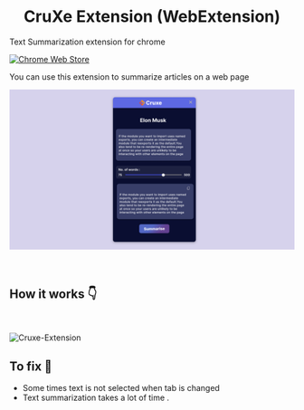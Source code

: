 <h1 align='center' >CruXe Extension (WebExtension)</h1>

Text Summarization extension for chrome

[![Chrome Web Store](https://img.shields.io/badge/Chrome-Extension-green.svg?style=flat-square)](https://chrome.google.com/webstore/detail/cruxe-summarise-text-usin/fbflpifoodcfknnolhnambbiekfjekmb?utm_source=chrome-ntp-icon)

You can use this extension to summarize articles on a web page

![Cruxe-Extension](images/extension.png)

<br/>

## How it works 👇
 
<br/>

![Cruxe-Extension](images/howitworks.gif)

## To fix 📢

-   Some times text is not selected when tab is changed
-   Text summarization takes a lot of time .
